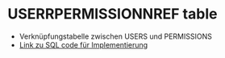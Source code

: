 # USERRPERMISSIONNREF table 
- Verknüpfungstabelle zwischen USERS und PERMISSIONS
- [Link zu SQL code für Implementierung](../../../../../code_resources/database_components_doc/tables/USERRPERMISSIONNREF_table.sql)